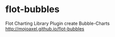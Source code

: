 # flot-bubbles
Flot Charting Library Plugin create Bubble-Charts  http://mojoaxel.github.io/flot-bubbles
